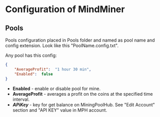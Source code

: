 # Сonfiguration of MindMiner

## Pools
Pools configuration placed in Pools folder and named as pool name and config extension.
Look like this "PoolName.config.txt".

Any pool has this config:
```json
{
    "AverageProfit":  "1 hour 30 min",
    "Enabled":  false
}
```

* **Enabled** - enable or disable pool for mine.
* **AverageProfit** - averages a profit on the coins at the specified time interval.
* ***APiKey*** - key for get balance on MiningPoolHub. See "Edit Account" section and "API KEY" value in MPH account.
